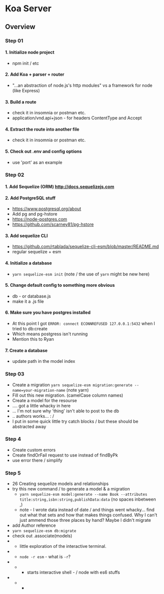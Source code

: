 
# Koa Server

## Overview

### Step 01

#### 1. Initialize node project  
  * npm init / etc

#### 2. Add Koa + parser + router
  * "...an abstraction of node.js's http modules" vs a framework for node (like Express)

#### 3. Build a route
  * check it in insomnia or postman etc.
  * application/vnd.api+json - for headers ContentType and Accept

#### 4. Extract the route into another file
  * check it in insomnia or postman etc.

#### 5. Check out .env and config options
  * use 'port' as an example


### Step 02

#### 1. Add Sequelize (ORM) http://docs.sequelizejs.com

#### 2. Add PostgreSQL stuff
  * https://www.postgresql.org/about
  * Add pg and pg-hstore
  * https://node-postgres.com
  * https://github.com/scarney81/pg-hstore

#### 3. Add sequelize CLI
  * https://github.com/rtablada/sequelize-cli-esm/blob/master/README.md
  * regular sequelize + esm

#### 4. Initialize a database
  * `yarn sequelize-esm init` (note / the use of `yarn` might be new here)

#### 5. Change default config to something more obvious
  * db - or database.js
  * make it a .js file

#### 6. Make sure you have postgres installed
  * At this point I got `ERROR: connect ECONNREFUSED 127.0.0.1:5432` when I tried to db:create
  * Which means postgress isn't running
  * Mention this to Ryan

#### 7. Create a database
  * update path in the model index


### Step 03
  * Create a migration `yarn sequelize-esm migration:generate --name=your-migration-name` (note yarn)
  * Fill out this new migration. (camelCase column names)
  * Create a model for the resourse
  * .... got a little whacky in here
  * ... I'm not sure why 'thing' isn't able to post to the db
  * .. authors works... : /
  * I put in some quick little try catch blocks / but these should be abstracted away

### Step 4
  * Create custom errors
  * Create findOrFail request to use instead of findByPk
  * use error there / simplify

### Step 5
  * 26 Creating sequelize models and relationships
  * try this new command / to generate a model & a migration
    * `yarn sequelize-esm model:generate --name Book --attributes 
    title:string,isbn:string,publishData:data`  (no spaces inbetween ,)
    * note - I wrote data instead of date / and things went whacky... find out what that sets and how that makes things confused. Why I can't just ammend those three places by hand? Maybe I didn't migrate
  * add Author reference
  * `yarn sequelize-esm db:migrate`
  * check out .associate(models) 
  * - little exploration of the interactive terminal.
  * - `node -r esm`  - what is `-r`?
  * - - starts interactive shell - / node with es6 stuffs
  * - - 
